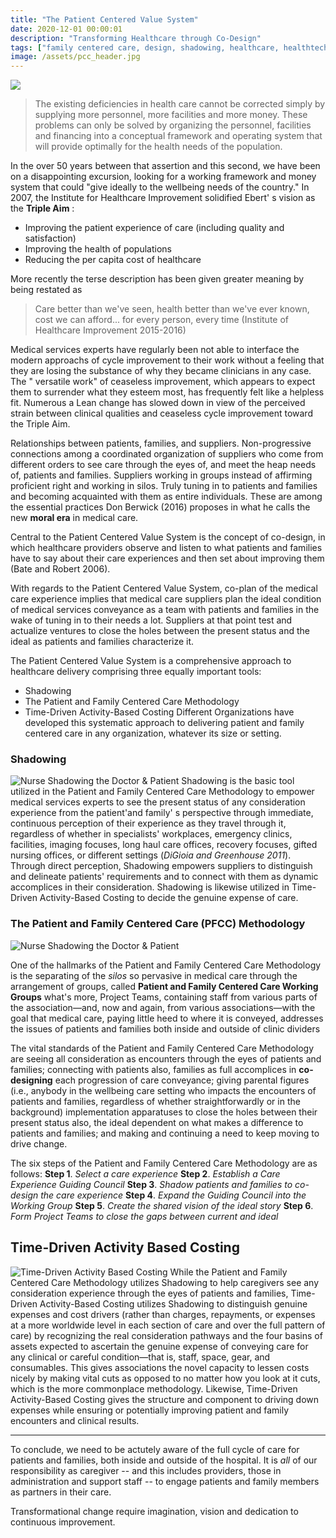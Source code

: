 ```yaml
---
title: "The Patient Centered Value System"
date: 2020-12-01 00:00:01
description: "Transforming Healthcare through Co-Design"
tags: ["family centered care, design, shadowing, healthcare, healthtech"]
image: /assets/pcc_header.jpg
---
```

![](assets/pcc_header.png)
> The existing deficiencies in health care cannot be corrected simply by supplying more personnel, more facilities and more money. These problems can only be solved by organizing the personnel, facilities and financing into a conceptual framework and operating system that will provide optimally for the health needs of the population.


In the over 50 years between that assertion and this second, we have been on a disappointing excursion, looking for a working framework and money system that could "give ideally to the wellbeing needs of the country." In 2007, the Institute for Healthcare Improvement solidified Ebert' s vision as the **Triple Aim** :
* Improving the patient experience of care (including quality and satisfaction)
* Improving the health of populations
* Reducing the per capita cost of healthcare

More recently the terse description has been given greater meaning by being restated as 
> Care better than we've seen, health better than we've ever known, cost we can afford... for every person, every time (Institute of Healthcare Improvement 2015-2016)

Medical services experts have regularly been not able to interface the modern approachs of cycle improvement to their work without a feeling that they are losing the substance of why they became clinicians in any case. The " versatile work" of ceaseless improvement, which appears to expect them to surrender what they esteem most, has frequently felt like a helpless fit. Numerous a Lean change has slowed down in view of the perceived strain between clinical qualities and ceaseless cycle
improvement toward the Triple Aim.

Relationships between patients, families, and suppliers. Non-progressive connections among a coordinated organization of suppliers who come from different orders to see care through the eyes of, and meet the heap needs of, patients and families. Suppliers working in groups instead of affirming proficient right and working in silos. Truly tuning in to patients and families and becoming acquainted with them as entire individuals. These are among the essential practices Don Berwick (2016) proposes in what he calls the new **moral era** in medical care.

Central to the Patient Centered Value System is the concept of co-design, in which healthcare providers observe and listen to what patients and families have to say about their care experiences and then set about improving them (Bate and Robert 2006).

With regards to the Patient Centered Value System, co-plan of the medical care experience implies that medical care suppliers plan the ideal condition of medical services conveyance as a team with patients and families in the wake of tuning in to their needs a lot. Suppliers at that point test and actualize ventures to close the holes between the present status and the ideal as patients and families characterize it.

The Patient Centered Value System is a comprehensive approach to healthcare delivery comprising three equally important tools: 
* Shadowing
* The Patient and Family Centered Care Methodology
* Time-Driven Activity-Based Costing
Different Organizations have developed this systematic approach to delivering patient and family centered care in any organization, whatever its size or setting.

### Shadowing
![Nurse Shadowing the Doctor & Patient](assets/pcc_shadowing.svg)
Shadowing is the basic tool utilized in the Patient and Family Centered Care Methodology to empower medical services experts to see the present status of any consideration experience from the patient'and family' s perspective through immediate, continuous perception of their experience as they travel through it, regardless of whether in specialists' workplaces, emergency clinics, facilities, imaging focuses, long haul care offices, recovery focuses, gifted nursing offices, or different settings (*DiGioia and Greenhouse 2011*). Through direct perception, Shadowing empowers suppliers to distinguish and delineate patients' requirements and to connect with them as dynamic accomplices in their consideration. Shadowing is likewise utilized in Time-Driven Activity-Based Costing to decide the genuine expense of care.

### The Patient and Family Centered Care (PFCC) Methodology
![Nurse Shadowing the Doctor & Patient](assets/pcc_fccc.svg)

One of the hallmarks of the Patient and Family Centered Care Methodology is the separating of the *silos* so pervasive in medical care through the arrangement of groups, called **Patient and Family Centered Care Working Groups** what's more, Project Teams, containing staff from various parts of the association—and, now and again, from various associations—with the goal that medical care, paying little heed to where it is conveyed, addresses the issues of patients and families both inside and outside of clinic dividers

The vital standards of the Patient and Family Centered Care Methodology are seeing all consideration as encounters through the eyes of patients and families; connecting with patients also, families as full accomplices in **co-designing** each progression of care conveyance; giving parental figures (i.e., anybody in the wellbeing care setting who impacts the encounters of patients and families, regardless of whether straightforwardly or in the background) implementation apparatuses to close the holes between their present status also, the ideal dependent on what makes a difference to patients and families; and making and continuing a need to keep moving to drive change.

The six steps of the Patient and Family Centered Care Methodology are as follows:
**Step 1**. *Select a care experience*
**Step 2**. *Establish a Care Experience Guiding Council*
**Step 3**. *Shadow patients and families to co-design the care experience*
**Step 4**. *Expand the Guiding Council into the Working Group*
**Step 5**. *Create the shared vision of the ideal story*
**Step 6**. *Form Project Teams to close the gaps between current and ideal*

## Time-Driven Activity Based Costing
![Time-Driven Activity Based Costing](assets/pcc_timeline.png)
While the Patient and Family Centered Care Methodology utilizes Shadowing to help caregivers see any consideration experience through the eyes of patients and families, Time-Driven Activity-Based Costing utilizes Shadowing to distinguish genuine expenses and cost drivers (rather than charges, repayments, or expenses at a more worldwide level in each section of care and over the full pattern of care) by recognizing the real consideration pathways and the four basins of assets expected to ascertain the genuine expense of conveying care for any clinical or careful condition—that is, staff, space, gear, and consumables. This gives associations the novel capacity to lessen costs nicely by making vital cuts as opposed to no matter how you look at it cuts, which is the more commonplace methodology. Likewise, Time-Driven Activity-Based Costing gives the structure and component to driving down expenses while ensuring or potentially improving patient and family encounters and clinical results.

---
To conclude, we need to be actutely aware of the full cycle of care for patients and families, both inside and outside of the hospital. It is *all* of our responsibility as caregiver -- and this includes providers, those in administration and support staff -- to engage patients and family members as partners in their care. 

Transformational change require imagination, vision and dedication to continuous improvement. 

